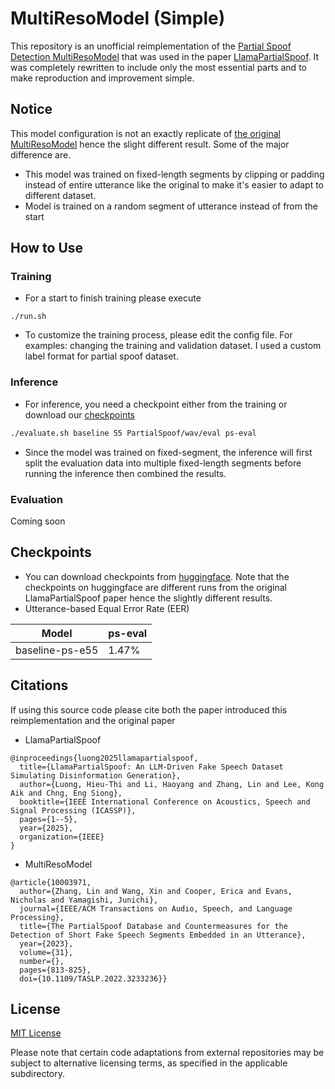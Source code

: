 # MultiResoModel (Simple)

This repository is an unofficial reimplementation of the [Partial Spoof Detection MultiResoModel](https://ieeexplore.ieee.org/document/10003971) that was used in the paper [LlamaPartialSpoof](https://arxiv.org/abs/2409.14743). It was completely rewritten to include only the most essential parts and to make reproduction and improvement simple.

## Notice
This model configuration is not an exactly replicate of [the original MultiResoModel](https://github.com/nii-yamagishilab/PartialSpoof/tree/main/03multireso) hence the slight different result. Some of the major difference are.
- This model was trained on fixed-length segments by clipping or padding instead of entire utterance like the original to make it's easier to adapt to different dataset.
- Model is trained on a random segment of utterance instead of from the start

## How to Use
### Training
- For a start to finish training please execute
```
./run.sh
```
- To customize the training process, please edit the config file. For examples: changing the training and validation dataset. I used a custom label format for partial spoof dataset.

### Inference
- For inference, you need a checkpoint either from the training or download our [checkpoints](#Checkpoint)
```bash
./evaluate.sh baseline 55 PartialSpoof/wav/eval ps-eval
```
- Since the model was trained on fixed-segment, the inference will first split the evaluation data into multiple fixed-length segments before running the inference then combined the results.

### Evaluation
Coming soon

## Checkpoints
- You can download checkpoints from [huggingface](https://huggingface.co/hieuthi/MultiResoModel-Simple-ckpts). Note that the checkpoints on huggingface are different runs from the original LlamaPartialSpoof paper hence the slightly different results.
- Utterance-based Equal Error Rate (EER)

|           Model | ps-eval |
|-----------------|---------|
| baseline-ps-e55 |   1.47% |

## Citations
If using this source code please cite both the paper introduced this reimplementation and the original paper
- LlamaPartialSpoof
```
@inproceedings{luong2025llamapartialspoof,
  title={LlamaPartialSpoof: An LLM-Driven Fake Speech Dataset Simulating Disinformation Generation},
  author={Luong, Hieu-Thi and Li, Haoyang and Zhang, Lin and Lee, Kong Aik and Chng, Eng Siong},
  booktitle={IEEE International Conference on Acoustics, Speech and Signal Processing (ICASSP)},
  pages={1--5},
  year={2025},
  organization={IEEE}
}
```

- MultiResoModel
```
@article{10003971,
  author={Zhang, Lin and Wang, Xin and Cooper, Erica and Evans, Nicholas and Yamagishi, Junichi},
  journal={IEEE/ACM Transactions on Audio, Speech, and Language Processing}, 
  title={The PartialSpoof Database and Countermeasures for the Detection of Short Fake Speech Segments Embedded in an Utterance}, 
  year={2023},
  volume={31},
  number={},
  pages={813-825},
  doi={10.1109/TASLP.2022.3233236}}
```

## License

[MIT License](LICENSE)

Please note that certain code adaptations from external repositories may be subject to alternative licensing terms, as specified in the applicable subdirectory.